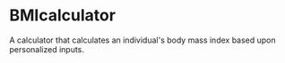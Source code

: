 # BMIcalculator
A calculator that calculates an individual's body mass index based upon personalized inputs.
